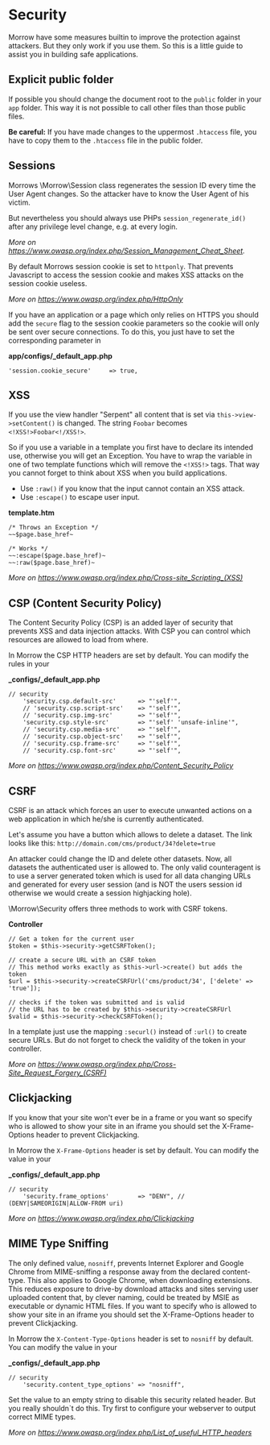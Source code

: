 Security
=============================

Morrow have some measures builtin to improve the protection against attackers.
But they only work if you use them.
So this is a little guide to assist you in building safe applications.

Explicit public folder
----------------------
If possible you should change the document root to the `public` folder in your `app` folder.
This way it is not possible to call other files than those public files.

**Be careful:** If you have made changes to the uppermost `.htaccess` file, you have to copy them to the `.htaccess` file in the public folder.


Sessions
-----------------------------
Morrows \Morrow\Session class regenerates the session ID every time the User Agent changes.
So the attacker have to know the User Agent of his victim.

But nevertheless you should always use PHPs `session_regenerate_id()` after any privilege level change, e.g. at every login.

*More on <https://www.owasp.org/index.php/Session_Management_Cheat_Sheet>.*

By default Morrows session cookie is set to `httponly`.
That prevents Javascript to access the session cookie and makes XSS attacks on the session cookie useless.

*More on <https://www.owasp.org/index.php/HttpOnly>*

If you have an application or a page which only relies on HTTPS you should add the `secure` flag to the session cookie parameters so the cookie will only be sent over secure connections.
To do this, you just have to set the corresponding parameter in

**app/configs/_default_app.php**
~~~{.php}
'session.cookie_secure'		=> true,
~~~


XSS
------------------------------- 
If you use the view handler "Serpent" all content that is set via `this->view->setContent()` is changed.
The string `Foobar` becomes `<!XSS!>Foobar<!/XSS!>`.

So if you use a variable in a template you first have to declare its intended use, otherwise you will get an Exception.
You have to wrap the variable in one of two template functions which will remove the `<!XSS!>` tags.
That way you cannot forget to think about XSS when you build applications.

* Use `:raw()` if you know that the input cannot contain an XSS attack.
* Use `:escape()`  to escape user input.

**template.htm**
~~~{.php}
/* Throws an Exception */
~~$page.base_href~

/* Works */
~~:escape($page.base_href)~
~~:raw($page.base_href)~
~~~

*More on <https://www.owasp.org/index.php/Cross-site_Scripting_(XSS)>*


CSP (Content Security Policy)
-------------------
The Content Security Policy (CSP) is an added layer of security that prevents XSS and data injection attacks.
With CSP you can control which resources are allowed to load from where.

In Morrow the CSP HTTP headers are set by default. You can modify the rules in your

**_configs/_default_app.php**
~~~{.php}
// security
	'security.csp.default-src'		=> "'self'",
	// 'security.csp.script-src'	=> "'self'",
	// 'security.csp.img-src'		=> "'self'",
	'security.csp.style-src'		=> "'self' 'unsafe-inline'",
	// 'security.csp.media-src'		=> "'self'",
	// 'security.csp.object-src'	=> "'self'",
	// 'security.csp.frame-src'		=> "'self'",
	// 'security.csp.font-src'		=> "'self'",
~~~

*More on <https://www.owasp.org/index.php/Content_Security_Policy>*


CSRF
-----------------------
CSRF is an attack which forces an user to execute unwanted actions on a web application in which he/she is currently authenticated.

Let's assume you have a button which allows to delete a dataset. The link looks like this:
`http://domain.com/cms/product/34?delete=true`

An attacker could change the ID and delete other datasets. Now, all datasets the authenticated user is allowed to.
The only valid counteragent is to use a server generated token which is used for all data changing URLs and generated for every user session (and is NOT the users session id otherwise we would create a session highjacking hole).

\Morrow\Security offers three methods to work with CSRF tokens.

**Controller**
~~~{.php}
// Get a token for the current user
$token = $this->security->getCSRFToken();
~~~

~~~{.php}
// create a secure URL with an CSRF token
// This method works exactly as $this->url->create() but adds the token
$url = $this->security->createCSRFUrl('cms/product/34', ['delete' => 'true']);
~~~

~~~{.php}
// checks if the token was submitted and is valid
// the URL has to be created by $this->security->createCSRFUrl
$valid = $this->security->checkCSRFToken();
~~~

In a template just use the mapping `:securl()` instead of `:url()` to create secure URLs.
But do not forget to check the validity of the token in your controller.

*More on <https://www.owasp.org/index.php/Cross-Site_Request_Forgery_(CSRF)>*


Clickjacking
----------------------
If you know that your site won't ever be in a frame or you want so specify who is allowed to show your site in an iframe you should set the X-Frame-Options header to prevent Clickjacking.

In Morrow the `X-Frame-Options` header is set by default. You can modify the value in your

**_configs/_default_app.php**
~~~{.php}
// security
	'security.frame_options'		=> "DENY", // (DENY|SAMEORIGIN|ALLOW-FROM uri)
~~~

*More on <https://www.owasp.org/index.php/Clickjacking>*


MIME Type Sniffing
------------------

The only defined value, `nosniff`, prevents Internet Explorer and Google Chrome from MIME-sniffing a response away from the declared content-type.
This also applies to Google Chrome, when downloading extensions.
This reduces exposure to drive-by download attacks and sites serving user uploaded content that, by clever naming, could be treated by MSIE as executable or dynamic HTML files.
If you want to specify who is allowed to show your site in an iframe you should set the X-Frame-Options header to prevent Clickjacking.

In Morrow the `X-Content-Type-Options` header is set to `nosniff` by default. You can modify the value in your

**_configs/_default_app.php**
~~~{.php}
// security
	'security.content_type_options'	=> "nosniff",
~~~

Set the value to an empty string to disable this security related header. But you really shouldn`t do this. Try first to configure your webserver to output correct MIME types.

*More on <https://www.owasp.org/index.php/List_of_useful_HTTP_headers>*



